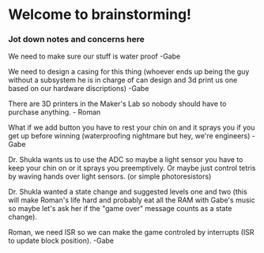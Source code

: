 # Welcome to brainstorming!
### Jot down notes and concerns here

We need to make sure our stuff is water proof
-Gabe

We need to design a casing for this thing (whoever ends up being the guy without a subsystem he is in charge of can design and 3d print us one based on our hardware discriptions)
-Gabe

There are 3D printers in the Maker's Lab so nobody should have to purchase anything. - Roman

What if we add button you have to rest your chin on and it sprays you if you get up before winning (waterproofing nightmare but hey, we're engineers)
-Gabe

Dr. Shukla wants us to use the ADC so maybe a light sensor you have to keep your chin on or it sprays you preemptively. Or maybe just control tetris by waving hands over light sensors. (or simple photoresistors)

Dr. Shukla wanted a state change and suggested levels one and two (this will make Roman's life hard and probably eat all the RAM with Gabe's music so maybe let's ask her if the "game over" message counts as a state change).

Roman, we need ISR so we can make the game controled by interrupts (ISR to update block position). -Gabe
